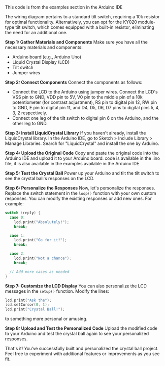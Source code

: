 This code is from the examples section in the Arduino IDE

The wiring diagram pertains to a standard tilt switch, requiring a 10k resistor for optimal functionality. Alternatively, you can opt for the KY020 module-type tilt switch, which comes equipped with a built-in resistor, eliminating the need for an additional one.

**Step 1: Gather Materials and Components**
Make sure you have all the necessary materials and components:
- Arduino board (e.g., Arduino Uno)
- Liquid Crystal Display (LCD)
- Tilt switch
- Jumper wires

**Step 2: Connect Components**
Connect the components as follows:
- Connect the LCD to the Arduino using jumper wires. Connect the LCD's VSS pin to GND, VDD pin to 5V, V0 pin to the middle pin of a 10k potentiometer (for contrast adjustment), RS pin to digital pin 12, RW pin to GND, E pin to digital pin 11, and D4, D5, D6, D7 pins to digital pins 5, 4, 3, 2 respectively.
- Connect one leg of the tilt switch to digital pin 6 on the Arduino, and the other leg to GND.

**Step 3: Install LiquidCrystal Library**
If you haven't already, install the LiquidCrystal library. In the Arduino IDE, go to Sketch > Include Library > Manage Libraries. Search for "LiquidCrystal" and install the one by Arduino.

**Step 4: Upload the Original Code**
Copy and paste the original code into the Arduino IDE and upload it to your Arduino board.
code is available in the .ino file, it is also available in the examples available in the Arduino IDE

**Step 5: Test the Crystal Ball**
Power up your Arduino and tilt the tilt switch to see the crystal ball's responses on the LCD.

**Step 6: Personalize the Responses**
Now, let's personalize the responses. Replace the switch statement in the `loop()` function with your own custom responses. You can modify the existing responses or add new ones. For example:
```cpp
switch (reply) {
  case 0:
    lcd.print("Absolutely!");
    break;

  case 1:
    lcd.print("Go for it!");
    break;

  case 2:
    lcd.print("Not a chance");
    break;

  // Add more cases as needed
}
```

**Step 7: Customize the LCD Display**
You can also personalize the LCD messages in the `setup()` function. Modify the lines:
```cpp
lcd.print("Ask the");
lcd.setCursor(0, 1);
lcd.print("Crystal Ball!");
```
to something more personal or amusing.

**Step 8: Upload and Test the Personalized Code**
Upload the modified code to your Arduino and test the crystal ball again to see your personalized responses.

That's it! You've successfully built and personalized the crystal ball project. Feel free to experiment with additional features or improvements as you see fit.
